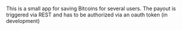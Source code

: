 This is a small app for saving Bitcoins for several users. 
The payout is triggered via REST and has to be authorized via an oauth token (in development)
